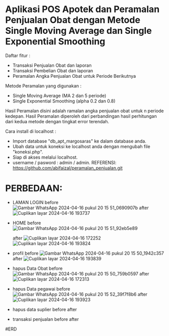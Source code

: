 # Aplikasi POS Apotek dan Peramalan Penjualan Obat dengan Metode Single Moving Average dan Single Exponential Smoothing
Daftar fitur :
- Transaksi Penjualan Obat dan laporan
- Transaksi Pembelian Obat dan laporan
- Peramalan Angka Penjualan Obat untuk Periode Berikutnya

Metode Peramalan yang digunakan :
- Single Moving Average (MA 2 dan 5 periode)
- Single Exponential Smoothing (alpha 0.2 dan 0.8)

Hasil Peramalan disini adalah ramalan angka penjualan obat untuk n periode kedepan.
Hasil Peramalan diperoleh dari perbandingan hasil perhitungan dari kedua metode dengan tingkat error terendah.

Cara install di localhost :
- Import database "db_apt_margosaras" ke dalam database anda.
- Ubah data untuk koneksi ke localhost anda dengan mengubah file "koneksi.php".
- Siap di akses melalui localhost.
- username / pasword : admin / admin.
REFERENSI:
https://github.com/abifaizal/peramalan_penjualan.git

# PERBEDAAN:
- LAMAN LOGIN
  before ![Gambar WhatsApp 2024-04-16 pukul 20 15 51_0690907b](https://github.com/nellaver/peramalan_penjualan_master/assets/167212827/6f9e48d1-c828-462d-8391-c362d0f8e533)
  after  ![Cuplikan layar 2024-04-16 193737](https://github.com/nellaver/peramalan_penjualan_master/assets/167212827/3edee95e-02b0-4a6e-b612-91c67f2deefd)
- HOME
  before ![Gambar WhatsApp 2024-04-16 pukul 20 15 51_92eb5e89](https://github.com/nellaver/peramalan_penjualan_master/assets/167212827/94b4766e-62f3-4626-86ac-26e652f699aa)

  after ![Cuplikan layar 2024-04-16 172252](https://github.com/nellaver/peramalan_penjualan_master/assets/167212827/132d2fb7-96ac-4103-976c-aafc20bdceba)
   ![Cuplikan layar 2024-04-16 193824](https://github.com/nellaver/peramalan_penjualan_master/assets/167212827/f778f7cc-9e4c-4be0-b75e-d351a4930351)
- profil
  before ![Gambar WhatsApp 2024-04-16 pukul 20 15 50_1942c357](https://github.com/nellaver/peramalan_penjualan_master/assets/167212827/f8b75090-2777-459b-8d7a-303d0f370daf)
  after ![Cuplikan layar 2024-04-16 193839](https://github.com/nellaver/peramalan_penjualan_master/assets/167212827/08f84faf-53f3-435d-83ad-302c7b8220e0)
- hapus Data Obat
  before ![Gambar WhatsApp 2024-04-16 pukul 20 15 50_759b0597](https://github.com/nellaver/peramalan_penjualan_master/assets/167212827/18c0f5a0-080a-483a-8562-a090451dbf31)
  after ![Cuplikan layar 2024-04-16 172313](https://github.com/nellaver/peramalan_penjualan_master/assets/167212827/28473e73-9ddb-42a5-9f20-41cff65f3049)
 
- hapus Data pegawai
  before ![Gambar WhatsApp 2024-04-16 pukul 20 15 52_39f7f8b6](https://github.com/nellaver/peramalan_penjualan_master/assets/167212827/ee72cb6d-3383-45e5-8b96-9d6b92d30fec)
  after ![Cuplikan layar 2024-04-16 193923](https://github.com/nellaver/peramalan_penjualan_master/assets/167212827/618a4112-4800-478f-a181-e4517710e0f5)
-  hapus data suplier
  before
  after
- transaksi penjualan
  before
  after

#ERD 
